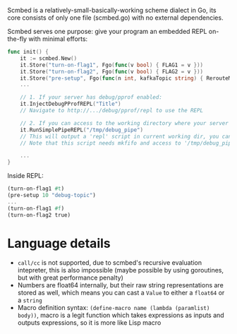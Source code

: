 Scmbed is a relatively-small-basically-working scheme dialect in Go, its core consists of only one file (scmbed.go) with no external dependencies.

Scmbed serves one purpose: give your program an embedded REPL on-the-fly with minimal efforts:

```Go
func init() {
    it := scmbed.New()
    it.Store("turn-on-flag1", Fgo(func(v bool) { FLAG1 = v }))
    it.Store("turn-on-flag2", Fgo(func(v bool) { FLAG2 = v }))
    it.Store("pre-setup", Fgo(func(n int, kafkaTopic string) { RerouteMsg(n, kafkaTopic) }))
    ...

    // 1. If your server has debug/pprof enabled:
    it.InjectDebugPProfREPL("Title")
    // Navigate to http://.../debug/pprof/repl to use the REPL

    // 2. If you can access to the working directory where your server is running in:
    it.RunSimplePipeREPL("/tmp/debug_pipe")
    // This will output a 'repl' script in current working dir, you can: cd $CWD && ./repl to use the REPL
    // Note that this script needs mkfifo and access to '/tmp/debug_pipe'

    ...
}
```

Inside REPL:
```Scheme
(turn-on-flag1 #t)
(pre-setup 10 "debug-topic")
...
(turn-on-flag1 #f)
(turn-on-flag2 true)
```

# Language details
- `call/cc` is not supported, due to scmbed's recursive evaluation intepreter, this is also impossible (maybe possible by using goroutines, but with great performance penalty)
- Numbers are float64 internally, but their raw string representations are stored as well, which means you can cast a `Value` to either a `float64` or a `string`
- Macro definition syntax: `(define-macro name (lambda (paramlist) body))`, macro is a legit function which takes expressions as inputs and outputs expressions, so it is more like Lisp macro

